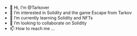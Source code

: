 - 👋 Hi, I’m @Tarkover
- 👀 I’m interested in Solidity and the game Escape from Tarkov
- 🌱 I’m currently learning Solidity and NFTs
- 💞️ I’m looking to collaborate on Solidity
- 📫 How to reach me ...

<!---
Tarkover/Tarkover is a ✨ special ✨ repository because its `README.md` (this file) appears on your GitHub profile.
You can click the Preview link to take a look at your changes.
--->
